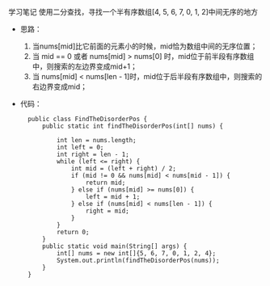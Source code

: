 学习笔记
使用二分查找，寻找一个半有序数组[4, 5, 6, 7, 0, 1, 2]中间无序的地方
* 思路：
    1. 当nums[mid]比它前面的元素小的时候，mid恰为数组中间的无序位置；
    2. 当 mid == 0 或者 nums[mid] > nums[0] 时，mid位于前半段有序数组中，则搜索的左边界变成mid+1；
    3. 当 nums[mid] < nums[len - 1]时，mid位于后半段有序数组中，则搜索的右边界变成mid；
* 代码：

        public class FindTheDisorderPos {
            public static int findTheDisorderPos(int[] nums) {

                int len = nums.length;
                int left = 0;
                int right = len - 1;
                while (left <= right) {
                    int mid = (left + right) / 2;
                    if (mid != 0 && nums[mid] < nums[mid - 1]) {
                        return mid;
                    } else if (nums[mid] >= nums[0]) {
                        left = mid + 1;
                    } else if (nums[mid] < nums[len - 1]) {
                        right = mid;
                    }
                }
                return 0;
            }
            public static void main(String[] args) {
                int[] nums = new int[]{5, 6, 7, 0, 1, 2, 4};
                System.out.println(findTheDisorderPos(nums));
            }
        }

